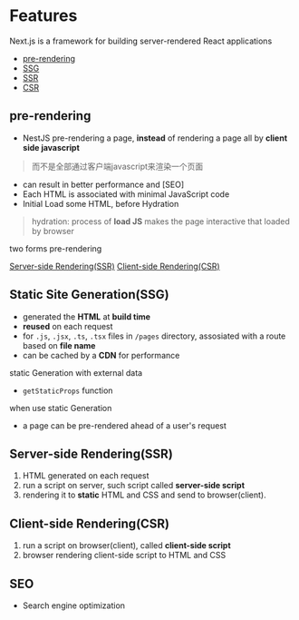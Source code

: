 # Features

Next.js is a framework for building server-rendered React applications

- [pre-rendering](#pre-rendering)
- [SSG](#static-site-generationssg)
- [SSR](#server-side-renderingssr)
- [CSR](#client-side-renderingcsr)

## pre-rendering

- NestJS pre-rendering a page, **instead** of rendering a page all by **client side javascript** 

> 而不是全部通过客户端javascript来渲染一个页面

- can result in better performance and [SEO]
- Each HTML is associated with minimal JavaScript code
- Initial Load some HTML, before Hydration

> hydration: process of **load JS** makes the page interactive that loaded by browser

two forms pre-rendering

[Server-side Rendering(SSR)](#server-side-renderingssr)
[Client-side Rendering(CSR)](#client-side-renderingcsr)


## Static Site Generation(SSG)

- generated the **HTML** at **build time**
- **reused** on each request
- for `.js`, `.jsx`, `.ts`, `.tsx` files in `/pages` directory, assosiated with a route based on **file name**
- can be cached by a **CDN** for performance

static Generation with external data

- `getStaticProps` function

when use static Generation

- a page can be pre-rendered ahead of a user's request

## Server-side Rendering(SSR)

1. HTML generated on each request
2. run a script on server, such script called **server-side script**
3. rendering it to **static** HTML and CSS and send to browser(client).

## Client-side Rendering(CSR)

1. run a script on browser(client), called **client-side script**
2. browser rendering client-side script to HTML and CSS

## SEO

- Search engine optimization